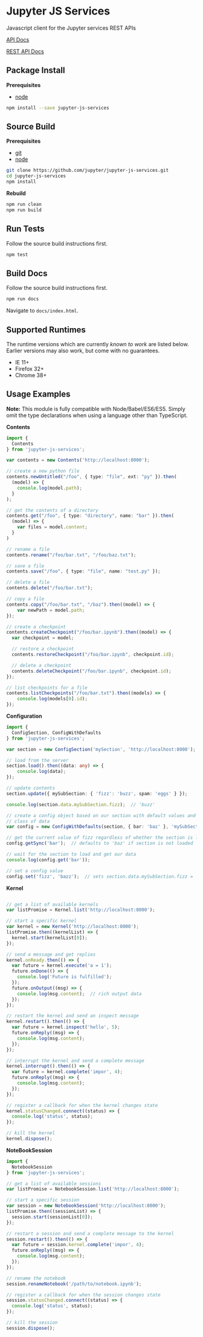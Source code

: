 Jupyter JS Services
===================

Javascript client for the Jupyter services REST APIs

[API Docs](http://jupyter.github.io/jupyter-js-services/)

[REST API Docs](http://petstore.swagger.io/?url=https://raw.githubusercontent.com/jupyter/jupyter-js-services/master/rest_api.yaml)


Package Install
---------------

**Prerequisites**
- [node](http://nodejs.org/)

```bash
npm install --save jupyter-js-services
```


Source Build
------------

**Prerequisites**
- [git](http://git-scm.com/)
- [node](http://nodejs.org/)

```bash
git clone https://github.com/jupyter/jupyter-js-services.git
cd jupyter-js-services
npm install
```

**Rebuild**
```bash
npm run clean
npm run build
```


Run Tests
---------

Follow the source build instructions first.

```bash
npm test
```


Build Docs
----------

Follow the source build instructions first.

```bash
npm run docs
```

Navigate to `docs/index.html`.


Supported Runtimes
------------------

The runtime versions which are currently *known to work* are listed below.
Earlier versions may also work, but come with no guarantees.

- IE 11+
- Firefox 32+
- Chrome 38+


Usage Examples
--------------

**Note:** This module is fully compatible with Node/Babel/ES6/ES5. Simply
omit the type declarations when using a language other than TypeScript.


**Contents**

```typescript
import {
  Contents
} from 'jupyter-js-services';

var contents = new Contents('http://localhost:8000');

// create a new python file
contents.newUntitled("/foo", { type: "file", ext: "py" }).then(
  (model) => {
    console.log(model.path);
  }
);

// get the contents of a directory
contents.get("/foo", { type: "directory", name: "bar" }).then(
  (model) => {
    var files = model.content;
  }
)

// rename a file
contents.rename("/foo/bar.txt", "/foo/baz.txt");

// save a file
contents.save("/foo", { type: "file", name: "test.py" });

// delete a file
contents.delete("/foo/bar.txt");

// copy a file
contents.copy("/foo/bar.txt", "/baz").then((model) => {
    var newPath = model.path;
});

// create a checkpoint
contents.createCheckpoint("/foo/bar.ipynb").then((model) => {
  var checkpoint = model;

  // restore a checkpoint
  contents.restoreCheckpoint("/foo/bar.ipynb", checkpoint.id);

  // delete a checkpoint
  contents.deleteCheckpoint("/foo/bar.ipynb", checkpoint.id);
});

// list checkpoints for a file
contents.listCheckpoints("/foo/bar.txt").then((models) => {
    console.log(models[0].id);
});
```

**Configuration**

```typescript
import {
  ConfigSection, ConfigWithDefaults
} from 'jupyter-js-services';

var section = new ConfigSection('mySection', 'http://localhost:8000');

// load from the server
section.load().then((data: any) => {
    console.log(data);
});

// update contents
section.update({ mySubSection: { 'fizz': 'buzz', spam: 'eggs' } });

console.log(section.data.mySubSection.fizz);  // 'buzz'

// create a config object based on our section with default values and a
// class of data
var config = new ConfigWithDefaults(section, { bar: 'baz' }, 'mySubSection');

// get the current value of fizz regardless of whether the section is loaded
config.getSync('bar');  // defaults to 'baz' if section is not loaded

// wait for the section to load and get our data
console.log(config.get('bar'));

// set a config value
config.set('fizz', 'bazz');  // sets section.data.mySubSection.fizz = 'bazz'

```

**Kernel**

```typescript

// get a list of available kernels
var listPromise = Kernel.list('http://localhost:8000');

// start a specific kernel
var kernel = new Kernel('http://localhost:8000');
listPromise.then((kernelList) => {
  kernel.start(kernelList[0]);
});

// send a message and get replies
kernel.onReady.then(() => {
  var future = kernel.execute('a = 1');
  future.onDone(() => {
    console.log('Future is fulfilled');
  });
  future.onOutput((msg) => {
    console.log(msg.content);  // rich output data
  });
});

// restart the kernel and send an inspect message
kernel.restart().then(() => {
  var future = kernel.inspect('hello', 5);
  future.onReply((msg) => {
    console.log(msg.content);
  });
});

// interrupt the kernel and send a complete message
kernel.interrupt().then(() => {
  var future = kernel.complete('impor', 4);
  future.onReply((msg) => {
    console.log(msg.content);
  });
});

// register a callback for when the kernel changes state
kernel.statusChanged.connect((status) => {
  console.log('status', status);
});

// kill the kernel
kernel.dispose();


```

**NoteBookSession**

```typescript
import {
  NotebookSession
} from 'jupyter-js-services';

// get a list of available sessions
var listPromise = NotebookSession.list('http://localhost:8000');

// start a specific session
var session = new NotebookSession('http://localhost:8000');
listPromise.then((sessionList) => {
  session.start(sessionList[0]);
});

// restart a session and send a complete message to the kernel
session.restart().then(() => {
  var future = session.kernel.complete('impor', 4);
  future.onReply((msg) => {
    console.log(msg.content);
  });
});

// rename the notebook
session.renameNotebook('/path/to/notebook.ipynb');

// register a callback for when the session changes state
session.statusChanged.connect((status) => {
  console.log('status', status);
});

// kill the session
session.dispose();

```
